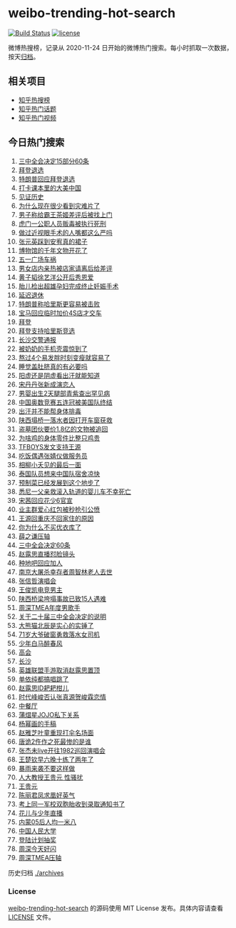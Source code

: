 # weibo-trending-hot-search

[![Build Status](https://github.com/justjavac/weibo-trending-hot-search/workflows/ci/badge.svg?branch=master)](https://github.com/justjavac/weibo-trending-hot-search/actions)
[![license](https://img.shields.io/github/license/justjavac/weibo-trending-hot-search)](https://github.com/justjavac/weibo-trending-hot-search/blob/master/LICENSE)

微博热搜榜，记录从 2020-11-24 日开始的微博热门搜索。每小时抓取一次数据，按天[归档](./archives)。

## 相关项目

- [知乎热搜榜](https://github.com/justjavac/zhihu-trending-top-search)
- [知乎热门话题](https://github.com/justjavac/zhihu-trending-hot-questions)
- [知乎热门视频](https://github.com/justjavac/zhihu-trending-hot-video)

## 今日热门搜索

<!-- BEGIN -->
<!-- 最后更新时间 Mon Jul 22 2024 06:07:42 GMT+0800 (China Standard Time) -->

1. [三中全会决定15部分60条](https://s.weibo.com//weibo?q=%23%E4%B8%89%E4%B8%AD%E5%85%A8%E4%BC%9A%E5%86%B3%E5%AE%9A15%E9%83%A8%E5%88%8660%E6%9D%A1%23&Refer=new_time)
1. [拜登退选](https://s.weibo.com//weibo?q=%23%E6%8B%9C%E7%99%BB%E9%80%80%E9%80%89%23&t=31&band_rank=1&Refer=top)
1. [特朗普回应拜登退选](https://s.weibo.com//weibo?q=%23%E7%89%B9%E6%9C%97%E6%99%AE%E5%9B%9E%E5%BA%94%E6%8B%9C%E7%99%BB%E9%80%80%E9%80%89%23&t=31&band_rank=31&Refer=top)
1. [打卡课本里的大美中国](https://s.weibo.com//weibo?q=%23%E6%89%93%E5%8D%A1%E8%AF%BE%E6%9C%AC%E9%87%8C%E7%9A%84%E5%A4%A7%E7%BE%8E%E4%B8%AD%E5%9B%BD%23&t=31&band_rank=3&Refer=top)
1. [见证历史](https://s.weibo.com//weibo?q=%23%E8%A7%81%E8%AF%81%E5%8E%86%E5%8F%B2%23&t=31&band_rank=4&Refer=top)
1. [为什么现在很少看到灾难片了](https://s.weibo.com//weibo?q=%E4%B8%BA%E4%BB%80%E4%B9%88%E7%8E%B0%E5%9C%A8%E5%BE%88%E5%B0%91%E7%9C%8B%E5%88%B0%E7%81%BE%E9%9A%BE%E7%89%87%E4%BA%86&t=31&band_rank=20&Refer=top)
1. [男子称给霸王茶姬差评后被找上门](https://s.weibo.com//weibo?q=%23%E7%94%B7%E5%AD%90%E7%A7%B0%E7%BB%99%E9%9C%B8%E7%8E%8B%E8%8C%B6%E5%A7%AC%E5%B7%AE%E8%AF%84%E5%90%8E%E8%A2%AB%E6%89%BE%E4%B8%8A%E9%97%A8%23&t=31&band_rank=45&Refer=top)
1. [虎门一公职人员贩毒被执行死刑](https://s.weibo.com//weibo?q=%23%E8%99%8E%E9%97%A8%E4%B8%80%E5%85%AC%E8%81%8C%E4%BA%BA%E5%91%98%E8%B4%A9%E6%AF%92%E8%A2%AB%E6%89%A7%E8%A1%8C%E6%AD%BB%E5%88%91%23&t=31&band_rank=2&Refer=top)
1. [做过近视眼手术的人嘴都这么严吗](https://s.weibo.com//weibo?q=%23%E5%81%9A%E8%BF%87%E8%BF%91%E8%A7%86%E7%9C%BC%E6%89%8B%E6%9C%AF%E7%9A%84%E4%BA%BA%E5%98%B4%E9%83%BD%E8%BF%99%E4%B9%88%E4%B8%A5%E5%90%97%23&t=31&band_rank=5&Refer=top)
1. [张元英踩到安宥真的裙子](https://s.weibo.com//weibo?q=%23%E5%BC%A0%E5%85%83%E8%8B%B1%E8%B8%A9%E5%88%B0%E5%AE%89%E5%AE%A5%E7%9C%9F%E7%9A%84%E8%A3%99%E5%AD%90%23&t=31&band_rank=4&Refer=top)
1. [博物馆的千年文物开花了](https://s.weibo.com//weibo?q=%23%E5%8D%9A%E7%89%A9%E9%A6%86%E7%9A%84%E5%8D%83%E5%B9%B4%E6%96%87%E7%89%A9%E5%BC%80%E8%8A%B1%E4%BA%86%23&t=31&band_rank=45&Refer=top)
1. [五一广场车祸](https://s.weibo.com//weibo?q=%23%E4%BA%94%E4%B8%80%E5%B9%BF%E5%9C%BA%E8%BD%A6%E7%A5%B8%23&t=31&band_rank=11&Refer=top)
1. [男女店内亲热被店家请离后给差评](https://s.weibo.com//weibo?q=%23%E7%94%B7%E5%A5%B3%E5%BA%97%E5%86%85%E4%BA%B2%E7%83%AD%E8%A2%AB%E5%BA%97%E5%AE%B6%E8%AF%B7%E7%A6%BB%E5%90%8E%E7%BB%99%E5%B7%AE%E8%AF%84%23&t=31&band_rank=12&Refer=top)
1. [黄子韬徐艺洋公开后秀恩爱](https://s.weibo.com//weibo?q=%23%E9%BB%84%E5%AD%90%E9%9F%AC%E5%BE%90%E8%89%BA%E6%B4%8B%E5%85%AC%E5%BC%80%E5%90%8E%E7%A7%80%E6%81%A9%E7%88%B1%23&t=31&band_rank=15&Refer=top)
1. [胎儿检出超雄孕妇完成终止妊娠手术](https://s.weibo.com//weibo?q=%23%E8%83%8E%E5%84%BF%E6%A3%80%E5%87%BA%E8%B6%85%E9%9B%84%E5%AD%95%E5%A6%87%E5%AE%8C%E6%88%90%E7%BB%88%E6%AD%A2%E5%A6%8A%E5%A8%A0%E6%89%8B%E6%9C%AF%23&t=31&band_rank=17&Refer=top)
1. [延迟退休](https://s.weibo.com//weibo?q=%E5%BB%B6%E8%BF%9F%E9%80%80%E4%BC%91&t=31&band_rank=14&Refer=top)
1. [特朗普称哈里斯更容易被击败](https://s.weibo.com//weibo?q=%23%E7%89%B9%E6%9C%97%E6%99%AE%E7%A7%B0%E5%93%88%E9%87%8C%E6%96%AF%E6%9B%B4%E5%AE%B9%E6%98%93%E8%A2%AB%E5%87%BB%E8%B4%A5%23&t=31&band_rank=14&Refer=top)
1. [宝马回应临时加价4S店才交车](https://s.weibo.com//weibo?q=%23%E5%AE%9D%E9%A9%AC%E5%9B%9E%E5%BA%94%E4%B8%B4%E6%97%B6%E5%8A%A0%E4%BB%B74S%E5%BA%97%E6%89%8D%E4%BA%A4%E8%BD%A6%23&t=31&band_rank=20&Refer=top)
1. [拜登](https://s.weibo.com//weibo?q=%E6%8B%9C%E7%99%BB&t=31&band_rank=2&Refer=top)
1. [拜登支持哈里斯竞选](https://s.weibo.com//weibo?q=%23%E6%8B%9C%E7%99%BB%E6%94%AF%E6%8C%81%E5%93%88%E9%87%8C%E6%96%AF%E7%AB%9E%E9%80%89%23&t=31&band_rank=4&Refer=top)
1. [长沙交警通报](https://s.weibo.com//weibo?q=%23%E9%95%BF%E6%B2%99%E4%BA%A4%E8%AD%A6%E9%80%9A%E6%8A%A5%23&t=31&band_rank=44&Refer=top)
1. [被奶奶的手机壳震惊到了](https://s.weibo.com//weibo?q=%23%E8%A2%AB%E5%A5%B6%E5%A5%B6%E7%9A%84%E6%89%8B%E6%9C%BA%E5%A3%B3%E9%9C%87%E6%83%8A%E5%88%B0%E4%BA%86%23&t=31&band_rank=22&Refer=top)
1. [熬过4个易发胖时刻变瘦就容易了](https://s.weibo.com//weibo?q=%23%E7%86%AC%E8%BF%874%E4%B8%AA%E6%98%93%E5%8F%91%E8%83%96%E6%97%B6%E5%88%BB%E5%8F%98%E7%98%A6%E5%B0%B1%E5%AE%B9%E6%98%93%E4%BA%86%23&t=31&band_rank=40&Refer=top)
1. [睡觉盖肚脐真的有必要吗](https://s.weibo.com//weibo?q=%23%E7%9D%A1%E8%A7%89%E7%9B%96%E8%82%9A%E8%84%90%E7%9C%9F%E7%9A%84%E6%9C%89%E5%BF%85%E8%A6%81%E5%90%97%23&t=31&band_rank=22&Refer=top)
1. [阳虚还是阴虚看出汗就能知道](https://s.weibo.com//weibo?q=%23%E9%98%B3%E8%99%9A%E8%BF%98%E6%98%AF%E9%98%B4%E8%99%9A%E7%9C%8B%E5%87%BA%E6%B1%97%E5%B0%B1%E8%83%BD%E7%9F%A5%E9%81%93%23&t=31&band_rank=21&Refer=top)
1. [宋丹丹张新成演恋人](https://s.weibo.com//weibo?q=%23%E5%AE%8B%E4%B8%B9%E4%B8%B9%E5%BC%A0%E6%96%B0%E6%88%90%E6%BC%94%E6%81%8B%E4%BA%BA%23&t=31&band_rank=46&Refer=top)
1. [男婴出生2天腿部青紫查出罕见病](https://s.weibo.com//weibo?q=%23%E7%94%B7%E5%A9%B4%E5%87%BA%E7%94%9F2%E5%A4%A9%E8%85%BF%E9%83%A8%E9%9D%92%E7%B4%AB%E6%9F%A5%E5%87%BA%E7%BD%95%E8%A7%81%E7%97%85%23&t=31&band_rank=26&Refer=top)
1. [中国奥数竞赛五连冠被美国队终结](https://s.weibo.com//weibo?q=%23%E4%B8%AD%E5%9B%BD%E5%A5%A5%E6%95%B0%E7%AB%9E%E8%B5%9B%E4%BA%94%E8%BF%9E%E5%86%A0%E8%A2%AB%E7%BE%8E%E5%9B%BD%E9%98%9F%E7%BB%88%E7%BB%93%23&t=31&band_rank=29&Refer=top)
1. [出汗并不能帮身体排毒](https://s.weibo.com//weibo?q=%23%E5%87%BA%E6%B1%97%E5%B9%B6%E4%B8%8D%E8%83%BD%E5%B8%AE%E8%BA%AB%E4%BD%93%E6%8E%92%E6%AF%92%23&t=31&band_rank=42&Refer=top)
1. [陕西塌桥一落水者因打开车窗获救](https://s.weibo.com//weibo?q=%23%E9%99%95%E8%A5%BF%E5%A1%8C%E6%A1%A5%E4%B8%80%E8%90%BD%E6%B0%B4%E8%80%85%E5%9B%A0%E6%89%93%E5%BC%80%E8%BD%A6%E7%AA%97%E8%8E%B7%E6%95%91%23&t=31&band_rank=31&Refer=top)
1. [盗墓团伙要价1.8亿的文物被追回](https://s.weibo.com//weibo?q=%23%E7%9B%97%E5%A2%93%E5%9B%A2%E4%BC%99%E8%A6%81%E4%BB%B71.8%E4%BA%BF%E7%9A%84%E6%96%87%E7%89%A9%E8%A2%AB%E8%BF%BD%E5%9B%9E%23&t=31&band_rank=6&Refer=top)
1. [为啥鸡的身体零件比整只鸡贵](https://s.weibo.com//weibo?q=%23%E4%B8%BA%E5%95%A5%E9%B8%A1%E7%9A%84%E8%BA%AB%E4%BD%93%E9%9B%B6%E4%BB%B6%E6%AF%94%E6%95%B4%E5%8F%AA%E9%B8%A1%E8%B4%B5%23&t=31&band_rank=43&Refer=top)
1. [TFBOYS发文支持王源](https://s.weibo.com//weibo?q=%23TFBOYS%E5%8F%91%E6%96%87%E6%94%AF%E6%8C%81%E7%8E%8B%E6%BA%90%23&t=31&band_rank=1&Refer=top)
1. [吃饭偶遇张婧仪做服务员](https://s.weibo.com//weibo?q=%23%E5%90%83%E9%A5%AD%E5%81%B6%E9%81%87%E5%BC%A0%E5%A9%A7%E4%BB%AA%E5%81%9A%E6%9C%8D%E5%8A%A1%E5%91%98%23&t=31&band_rank=16&Refer=top)
1. [相柳小夭见的最后一面](https://s.weibo.com//weibo?q=%23%E7%9B%B8%E6%9F%B3%E5%B0%8F%E5%A4%AD%E8%A7%81%E7%9A%84%E6%9C%80%E5%90%8E%E4%B8%80%E9%9D%A2%23&t=31&band_rank=25&Refer=top)
1. [泰国队员想来中国队宿舍凉快](https://s.weibo.com//weibo?q=%23%E6%B3%B0%E5%9B%BD%E9%98%9F%E5%91%98%E6%83%B3%E6%9D%A5%E4%B8%AD%E5%9B%BD%E9%98%9F%E5%AE%BF%E8%88%8D%E5%87%89%E5%BF%AB%23&t=31&band_rank=27&Refer=top)
1. [预制菜已经发展到这个地步了](https://s.weibo.com//weibo?q=%23%E9%A2%84%E5%88%B6%E8%8F%9C%E5%B7%B2%E7%BB%8F%E5%8F%91%E5%B1%95%E5%88%B0%E8%BF%99%E4%B8%AA%E5%9C%B0%E6%AD%A5%E4%BA%86%23&t=31&band_rank=22&Refer=top)
1. [悉尼一父亲救滚入轨道的婴儿车不幸死亡](https://s.weibo.com//weibo?q=%23%E6%82%89%E5%B0%BC%E4%B8%80%E7%88%B6%E4%BA%B2%E6%95%91%E6%BB%9A%E5%85%A5%E8%BD%A8%E9%81%93%E7%9A%84%E5%A9%B4%E5%84%BF%E8%BD%A6%E4%B8%8D%E5%B9%B8%E6%AD%BB%E4%BA%A1%23&t=31&band_rank=9&Refer=top)
1. [宋茜回应花少6官宣](https://s.weibo.com//weibo?q=%23%E5%AE%8B%E8%8C%9C%E5%9B%9E%E5%BA%94%E8%8A%B1%E5%B0%916%E5%AE%98%E5%AE%A3%23&t=31&band_rank=27&Refer=top)
1. [业主群爱心红包被秒抢引公愤](https://s.weibo.com//weibo?q=%23%E4%B8%9A%E4%B8%BB%E7%BE%A4%E7%88%B1%E5%BF%83%E7%BA%A2%E5%8C%85%E8%A2%AB%E7%A7%92%E6%8A%A2%E5%BC%95%E5%85%AC%E6%84%A4%23&t=31&band_rank=39&Refer=top)
1. [王源回重庆不回家住的原因](https://s.weibo.com//weibo?q=%23%E7%8E%8B%E6%BA%90%E5%9B%9E%E9%87%8D%E5%BA%86%E4%B8%8D%E5%9B%9E%E5%AE%B6%E4%BD%8F%E7%9A%84%E5%8E%9F%E5%9B%A0%23&t=31&band_rank=8&Refer=top)
1. [你为什么不买优衣库了](https://s.weibo.com//weibo?q=%23%E4%BD%A0%E4%B8%BA%E4%BB%80%E4%B9%88%E4%B8%8D%E4%B9%B0%E4%BC%98%E8%A1%A3%E5%BA%93%E4%BA%86%23&t=31&band_rank=47&Refer=top)
1. [薛之谦压轴](https://s.weibo.com//weibo?q=%E8%96%9B%E4%B9%8B%E8%B0%A6%E5%8E%8B%E8%BD%B4&t=31&band_rank=29&Refer=top)
1. [三中全会决定60条](https://s.weibo.com//weibo?q=%23%E4%B8%89%E4%B8%AD%E5%85%A8%E4%BC%9A%E5%86%B3%E5%AE%9A60%E6%9D%A1%23&t=31&band_rank=33&Refer=top)
1. [赵露思直播怼脸镜头](https://s.weibo.com//weibo?q=%23%E8%B5%B5%E9%9C%B2%E6%80%9D%E7%9B%B4%E6%92%AD%E6%80%BC%E8%84%B8%E9%95%9C%E5%A4%B4%23&t=31&band_rank=28&Refer=top)
1. [种地吧回应加人](https://s.weibo.com//weibo?q=%23%E7%A7%8D%E5%9C%B0%E5%90%A7%E5%9B%9E%E5%BA%94%E5%8A%A0%E4%BA%BA%23&t=31&band_rank=30&Refer=top)
1. [南京大屠杀幸存者周智林老人去世](https://s.weibo.com//weibo?q=%23%E5%8D%97%E4%BA%AC%E5%A4%A7%E5%B1%A0%E6%9D%80%E5%B9%B8%E5%AD%98%E8%80%85%E5%91%A8%E6%99%BA%E6%9E%97%E8%80%81%E4%BA%BA%E5%8E%BB%E4%B8%96%23&t=31&band_rank=34&Refer=top)
1. [张信哲演唱会](https://s.weibo.com//weibo?q=%E5%BC%A0%E4%BF%A1%E5%93%B2%E6%BC%94%E5%94%B1%E4%BC%9A&t=31&band_rank=47&Refer=top)
1. [王俊凯电竞男主](https://s.weibo.com//weibo?q=%23%E7%8E%8B%E4%BF%8A%E5%87%AF%E7%94%B5%E7%AB%9E%E7%94%B7%E4%B8%BB%23&t=31&band_rank=29&Refer=top)
1. [陕西桥梁垮塌事故已致15人遇难](https://s.weibo.com//weibo?q=%23%E9%99%95%E8%A5%BF%E6%A1%A5%E6%A2%81%E5%9E%AE%E5%A1%8C%E4%BA%8B%E6%95%85%E5%B7%B2%E8%87%B415%E4%BA%BA%E9%81%87%E9%9A%BE%23&t=31&band_rank=23&Refer=top)
1. [周深TMEA年度男歌手](https://s.weibo.com//weibo?q=%23%E5%91%A8%E6%B7%B1TMEA%E5%B9%B4%E5%BA%A6%E7%94%B7%E6%AD%8C%E6%89%8B%23&t=31&band_rank=36&Refer=top)
1. [关于二十届三中全会决定的说明](https://s.weibo.com//weibo?q=%23%E5%85%B3%E4%BA%8E%E4%BA%8C%E5%8D%81%E5%B1%8A%E4%B8%89%E4%B8%AD%E5%85%A8%E4%BC%9A%E5%86%B3%E5%AE%9A%E7%9A%84%E8%AF%B4%E6%98%8E%23&Refer=new_time)
1. [大熊猫北辰是实心的实锤了](https://s.weibo.com//weibo?q=%23%E5%A4%A7%E7%86%8A%E7%8C%AB%E5%8C%97%E8%BE%B0%E6%98%AF%E5%AE%9E%E5%BF%83%E7%9A%84%E5%AE%9E%E9%94%A4%E4%BA%86%23&t=31&band_rank=10&Refer=top)
1. [71岁大爷破窗勇救落水女司机](https://s.weibo.com//weibo?q=%2371%E5%B2%81%E5%A4%A7%E7%88%B7%E7%A0%B4%E7%AA%97%E5%8B%87%E6%95%91%E8%90%BD%E6%B0%B4%E5%A5%B3%E5%8F%B8%E6%9C%BA%23&t=31&band_rank=38&Refer=top)
1. [少年白马醉春风](https://s.weibo.com//weibo?q=%E5%B0%91%E5%B9%B4%E7%99%BD%E9%A9%AC%E9%86%89%E6%98%A5%E9%A3%8E&t=31&band_rank=49&Refer=top)
1. [高会](https://s.weibo.com//weibo?q=%E9%AB%98%E4%BC%9A&t=31&band_rank=7&Refer=top)
1. [长沙](https://s.weibo.com//weibo?q=%E9%95%BF%E6%B2%99&t=31&band_rank=18&Refer=top)
1. [英雄联盟手游取消赵露思置顶](https://s.weibo.com//weibo?q=%23%E8%8B%B1%E9%9B%84%E8%81%94%E7%9B%9F%E6%89%8B%E6%B8%B8%E5%8F%96%E6%B6%88%E8%B5%B5%E9%9C%B2%E6%80%9D%E7%BD%AE%E9%A1%B6%23&t=31&band_rank=49&Refer=top)
1. [单依纯都搞唱跳了](https://s.weibo.com//weibo?q=%23%E5%8D%95%E4%BE%9D%E7%BA%AF%E9%83%BD%E6%90%9E%E5%94%B1%E8%B7%B3%E4%BA%86%23&t=31&band_rank=24&Refer=top)
1. [赵露思ID耙耙柑儿](https://s.weibo.com//weibo?q=%23%E8%B5%B5%E9%9C%B2%E6%80%9DID%E8%80%99%E8%80%99%E6%9F%91%E5%84%BF%23&t=31&band_rank=37&Refer=top)
1. [时代峰峻否认张真源贺峻霖恋情](https://s.weibo.com//weibo?q=%23%E6%97%B6%E4%BB%A3%E5%B3%B0%E5%B3%BB%E5%90%A6%E8%AE%A4%E5%BC%A0%E7%9C%9F%E6%BA%90%E8%B4%BA%E5%B3%BB%E9%9C%96%E6%81%8B%E6%83%85%23&t=31&band_rank=44&Refer=top)
1. [中餐厅](https://s.weibo.com//weibo?q=%E4%B8%AD%E9%A4%90%E5%8E%85&t=31&band_rank=46&Refer=top)
1. [蒲熠星JOJO私下关系](https://s.weibo.com//weibo?q=%23%E8%92%B2%E7%86%A0%E6%98%9FJOJO%E7%A7%81%E4%B8%8B%E5%85%B3%E7%B3%BB%23&t=31&band_rank=50&Refer=top)
1. [杨幂画的手稿](https://s.weibo.com//weibo?q=%23%E6%9D%A8%E5%B9%82%E7%94%BB%E7%9A%84%E6%89%8B%E7%A8%BF%23&t=31&band_rank=39&Refer=top)
1. [赵雅芝叶童重现打伞名场面](https://s.weibo.com//weibo?q=%23%E8%B5%B5%E9%9B%85%E8%8A%9D%E5%8F%B6%E7%AB%A5%E9%87%8D%E7%8E%B0%E6%89%93%E4%BC%9E%E5%90%8D%E5%9C%BA%E9%9D%A2%23&t=31&band_rank=41&Refer=top)
1. [唐诡2仵作之死最惨的是谁](https://s.weibo.com//weibo?q=%23%E5%94%90%E8%AF%A12%E4%BB%B5%E4%BD%9C%E4%B9%8B%E6%AD%BB%E6%9C%80%E6%83%A8%E7%9A%84%E6%98%AF%E8%B0%81%23&t=31&band_rank=38&Refer=top)
1. [张杰未live开往1982巡回演唱会](https://s.weibo.com//weibo?q=%E5%BC%A0%E6%9D%B0%E6%9C%AAlive%E5%BC%80%E5%BE%801982%E5%B7%A1%E5%9B%9E%E6%BC%94%E5%94%B1%E4%BC%9A&t=31&band_rank=48&Refer=top)
1. [王楚钦早六晚十练了两年了](https://s.weibo.com//weibo?q=%23%E7%8E%8B%E6%A5%9A%E9%92%A6%E6%97%A9%E5%85%AD%E6%99%9A%E5%8D%81%E7%BB%83%E4%BA%86%E4%B8%A4%E5%B9%B4%E4%BA%86%23&t=31&band_rank=48&Refer=top)
1. [暴雨来袭不要这样做](https://s.weibo.com//weibo?q=%23%E6%9A%B4%E9%9B%A8%E6%9D%A5%E8%A2%AD%E4%B8%8D%E8%A6%81%E8%BF%99%E6%A0%B7%E5%81%9A%23&t=31&band_rank=3&Refer=top)
1. [人大教授王贵元 性骚扰](https://s.weibo.com//weibo?q=%E4%BA%BA%E5%A4%A7%E6%95%99%E6%8E%88%E7%8E%8B%E8%B4%B5%E5%85%83%20%E6%80%A7%E9%AA%9A%E6%89%B0&t=31&band_rank=19&Refer=top)
1. [王贵元](https://s.weibo.com//weibo?q=%E7%8E%8B%E8%B4%B5%E5%85%83&t=31&band_rank=13&Refer=top)
1. [陈丽君凤求凰好英气](https://s.weibo.com//weibo?q=%23%E9%99%88%E4%B8%BD%E5%90%9B%E5%87%A4%E6%B1%82%E5%87%B0%E5%A5%BD%E8%8B%B1%E6%B0%94%23&t=31&band_rank=42&Refer=top)
1. [考上同一军校双胞胎收到录取通知书了](https://s.weibo.com//weibo?q=%23%E8%80%83%E4%B8%8A%E5%90%8C%E4%B8%80%E5%86%9B%E6%A0%A1%E5%8F%8C%E8%83%9E%E8%83%8E%E6%94%B6%E5%88%B0%E5%BD%95%E5%8F%96%E9%80%9A%E7%9F%A5%E4%B9%A6%E4%BA%86%23&t=31&band_rank=49&Refer=top)
1. [花儿与少年直播](https://s.weibo.com//weibo?q=%23%E8%8A%B1%E5%84%BF%E4%B8%8E%E5%B0%91%E5%B9%B4%E7%9B%B4%E6%92%AD%23&t=31&band_rank=50&Refer=top)
1. [内蒙05后人均一米八](https://s.weibo.com//weibo?q=%23%E5%86%85%E8%92%9905%E5%90%8E%E4%BA%BA%E5%9D%87%E4%B8%80%E7%B1%B3%E5%85%AB%23&t=31&band_rank=10&Refer=top)
1. [中国人民大学](https://s.weibo.com//weibo?q=%23%E4%B8%AD%E5%9B%BD%E4%BA%BA%E6%B0%91%E5%A4%A7%E5%AD%A6%23&t=31&band_rank=32&Refer=top)
1. [登陆计划抽奖](https://s.weibo.com//weibo?q=%23%E7%99%BB%E9%99%86%E8%AE%A1%E5%88%92%E6%8A%BD%E5%A5%96%23&t=31&band_rank=35&Refer=top)
1. [周深今天好闪](https://s.weibo.com//weibo?q=%23%E5%91%A8%E6%B7%B1%E4%BB%8A%E5%A4%A9%E5%A5%BD%E9%97%AA%23&t=31&band_rank=41&Refer=top)
1. [周深TMEA压轴](https://s.weibo.com//weibo?q=%23%E5%91%A8%E6%B7%B1TMEA%E5%8E%8B%E8%BD%B4%23&t=31&band_rank=47&Refer=top)

<!-- END -->

历史归档 [./archives](./archives)

### License

[weibo-trending-hot-search](https://github.com/justjavac/weibo-trending-hot-search) 的源码使用 MIT License
发布。具体内容请查看 [LICENSE](./LICENSE) 文件。
